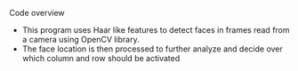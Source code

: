 Code overview

+ This program uses Haar like features to detect faces in frames read from a camera using OpenCV library.
+ The face location is then processed to further analyze and decide over which column and row should be activated
